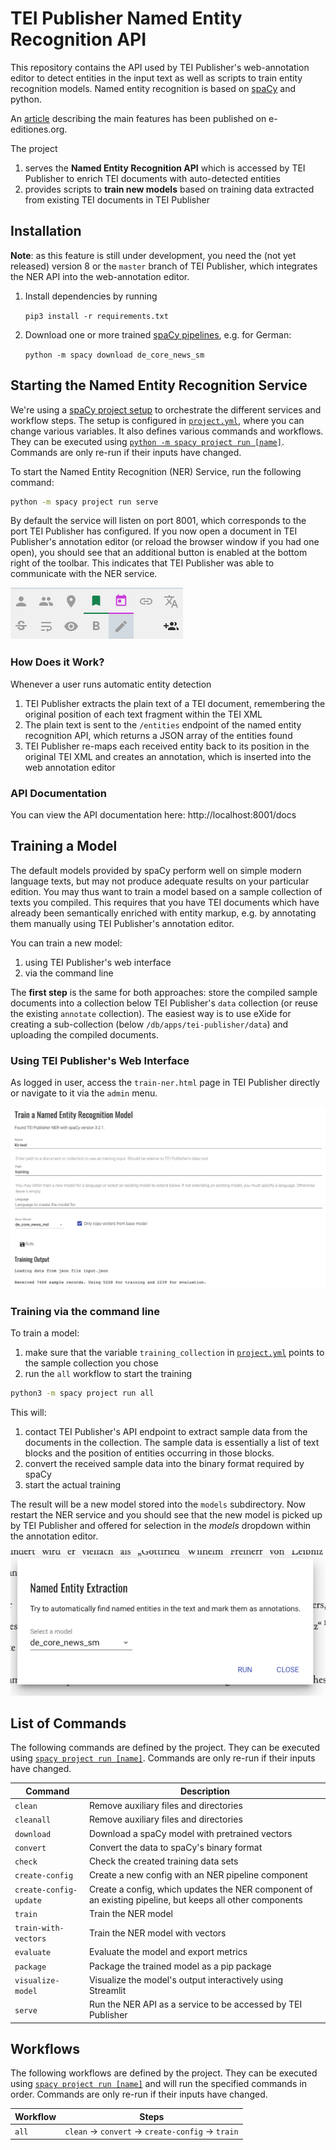 # TEI Publisher Named Entity Recognition API

This repository contains the API used by TEI Publisher's web-annotation editor to detect entities in the input text as well as scripts to train entity recognition models. Named entity recognition is based on [spaCy](https://spacy.io/) and python.

An [article](https://www.e-editiones.org/posts/names-sell-named-entity-recognition-in-tei-publisher/) describing the main features has been published on e-editiones.org.

The project

1. serves the **Named Entity Recognition API** which is accessed by TEI Publisher to enrich TEI documents with auto-detected entities
2. provides scripts to **train new models** based on training data extracted from existing TEI documents in TEI Publisher

## Installation

**Note**: as this feature is still under development, you need the (not yet released) version 8 or the `master` branch of TEI Publisher, which integrates the NER API into the web-annotation editor.

1. Install dependencies by running

    `pip3 install -r requirements.txt`

2. Download one or more trained [spaCy pipelines](https://spacy.io/models), e.g. for German:

    `python -m spacy download de_core_news_sm`

## Starting the Named Entity Recognition Service

We're using a [spaCy project setup](https://spacy.io/usage/projects) to orchestrate the different services and workflow steps. The setup is configured in [`project.yml`](project.yml), where you can change various variables. It also defines various commands and workflows. They can be executed using [`python -m spacy project run [name]`](https://spacy.io/api/cli#project-run). Commands are only re-run if their inputs have changed.

To start the Named Entity Recognition (NER) Service, run the following command:

```sh
python -m spacy project run serve
```

By default the service will listen on port 8001, which corresponds to the port TEI Publisher has configured. If you now open a document in TEI Publisher's annotation editor (or reload the browser window if you had one open), you should see that an additional button is enabled at the bottom right of the toolbar. This indicates that TEI Publisher was able to communicate with the NER service.

![Toolbar](assets/toolbar.png)

### How Does it Work?

Whenever a user runs automatic entity detection

1. TEI Publisher extracts the plain text of a TEI document, remembering the original position of each text fragment within the TEI XML
2. The plain text is sent to the `/entities` endpoint of the named entity recognition API, which returns a JSON array of the entities found
3. TEI Publisher re-maps each received entity back to its position in the original TEI XML and creates an annotation, which is inserted into the web annotation editor

### API Documentation

You can view the API documentation here: http://localhost:8001/docs

## Training a Model

The default models provided by spaCy perform well on simple modern language texts, but may not produce adequate results on your particular edition. You may thus want to train a model based on a sample collection of texts you compiled. This requires that you have TEI documents which have already been semantically enriched with entity markup, e.g. by annotating them manually using TEI Publisher's annotation editor.

You can train a new model:

1. using TEI Publisher's web interface
2. via the command line

The **first step** is the same for both approaches: store the compiled sample documents into a collection below TEI Publisher's `data` collection (or reuse the existing `annotate` collection). The easiest way is to use eXide for creating a sub-collection (below `/db/apps/tei-publisher/data`) and uploading the compiled documents.

### Using TEI Publisher's Web Interface

As logged in user, access the `train-ner.html` page in TEI Publisher directly or navigate to it via the `admin` menu.

![Training HTML page](assets/train-ner.png)

### Training via the command line

To train a model:

1. make sure that the variable `training_collection` in [`project.yml`](project.yml) points to the sample collection you chose
2. run the `all` workflow to start the training

```sh
python3 -m spacy project run all
```

This will:

1. contact TEI Publisher's API endpoint to extract sample data from the documents in the collection. The sample data is essentially a list of text blocks and the position of entities occurring in those blocks.
2. convert the received sample data into the binary format required by spaCy
3. start the actual training

The result will be a new model stored into the `models` subdirectory. Now restart the NER service and you should see that the new model is picked up by TEI Publisher and offered for selection in the *models* dropdown within the annotation editor.

![NER dialog](assets/dialog.png)

## List of Commands

The following commands are defined by the project. They
can be executed using [`spacy project run [name]`](https://spacy.io/api/cli#project-run).
Commands are only re-run if their inputs have changed.

| Command | Description |
| --- | --- |
| `clean` | Remove auxiliary files and directories |
| `cleanall` | Remove auxiliary files and directories |
| `download` | Download a spaCy model with pretrained vectors |
| `convert` | Convert the data to spaCy's binary format |
| `check` | Check the created training data sets |
| `create-config` | Create a new config with an NER pipeline component |
| `create-config-update` | Create a config, which updates the NER component of an existing pipeline, but keeps all other components |
| `train` | Train the NER model |
| `train-with-vectors` | Train the NER model with vectors |
| `evaluate` | Evaluate the model and export metrics |
| `package` | Package the trained model as a pip package |
| `visualize-model` | Visualize the model's output interactively using Streamlit |
| `serve` | Run the NER API as a service to be accessed by TEI Publisher |

## Workflows

The following workflows are defined by the project. They
can be executed using [`spacy project run [name]`](https://spacy.io/api/cli#project-run)
and will run the specified commands in order. Commands are only re-run if their
inputs have changed.

| Workflow | Steps |
| --- | --- |
| `all` | `clean` &rarr; `convert` &rarr; `create-config` &rarr; `train` |
